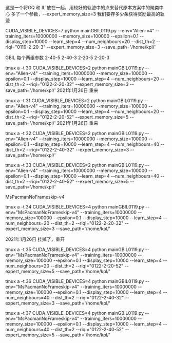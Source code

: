 这是一个将GQ 和 IL 放在一起，用较好的轨迹中的点来替代原本方案中的聚类中心
多了一个参数，--expert_memory_size=3
我们要存多少条获得奖励最高的轨迹

CUDA_VISIBLE_DEVICES=7 python mainGBIL0119.py --env="Alien-v4" --training_iters=10000000 --memory_size=100000 --epsilon=0.1 --display_step=10000 --learn_step=4 --num_neighbours=20 --dist_th=2 --riqi="0119-2-20-3" --expert_memory_size=3 --save_path='/home/kpl/'

GBIL 每个两组参数 2-40-5 2-40-3 2-20-5 2-20-3

tmux a -t 30
CUDA_VISIBLE_DEVICES=2 python mainGBIL0119.py --env="Alien-v4" --training_iters=10000000 --memory_size=100000 --epsilon=0.1 --display_step=10000 --learn_step=4 --num_neighbours=20 --dist_th=2 --riqi="0122-2-20-32" --expert_memory_size=3 --save_path='/home/kpl/'
2021年1月26日 重来

tmux a -t 31
CUDA_VISIBLE_DEVICES=2 python mainGBIL0119.py --env="Alien-v4" --training_iters=10000000 --memory_size=100000 --epsilon=0.1 --display_step=10000 --learn_step=4 --num_neighbours=20 --dist_th=2 --riqi="0122-2-20-52" --expert_memory_size=5 --save_path='/home/kpl/'
2021年1月26日 重来

tmux a -t 32
CUDA_VISIBLE_DEVICES=2 python mainGBIL0119.py --env="Alien-v4" --training_iters=10000000 --memory_size=100000 --epsilon=0.1 --display_step=10000 --learn_step=4 --num_neighbours=40 --dist_th=2 --riqi="0122-2-40-32" --expert_memory_size=3 --save_path='/home/kpl/'

tmux a -t 33
CUDA_VISIBLE_DEVICES=2 python mainGBIL0119.py --env="Alien-v4" --training_iters=10000000 --memory_size=100000 --epsilon=0.1 --display_step=10000 --learn_step=4 --num_neighbours=40 --dist_th=2 --riqi="0122-2-40-52" --expert_memory_size=5 --save_path='/home/kpl/'


MsPacmanNoFrameskip-v4

tmux a -t 34
CUDA_VISIBLE_DEVICES=4 python mainGBIL0119.py --env="MsPacmanNoFrameskip-v4" --training_iters=10000000 --memory_size=100000 --epsilon=0.1 --display_step=10000 --learn_step=4 --num_neighbours=20 --dist_th=2 --riqi="0122-2-20-32" --expert_memory_size=3 --save_path='/home/kpl/'

2021年1月26日 挂掉了，重开

tmux a -t 35
CUDA_VISIBLE_DEVICES=4 python mainGBIL0119.py --env="MsPacmanNoFrameskip-v4" --training_iters=10000000 --memory_size=100000 --epsilon=0.1 --display_step=10000 --learn_step=4 --num_neighbours=20 --dist_th=2 --riqi="0122-2-20-52" --expert_memory_size=5 --save_path='/home/kpl/'

tmux a -t 36
CUDA_VISIBLE_DEVICES=4 python mainGBIL0119.py --env="MsPacmanNoFrameskip-v4" --training_iters=10000000 --memory_size=100000 --epsilon=0.1 --display_step=10000 --learn_step=4 --num_neighbours=40 --dist_th=2 --riqi="0122-2-40-32" --expert_memory_size=3 --save_path='/home/kpl/'

tmux a -t 37
CUDA_VISIBLE_DEVICES=4 python mainGBIL0119.py --env="MsPacmanNoFrameskip-v4" --training_iters=10000000 --memory_size=100000 --epsilon=0.1 --display_step=10000 --learn_step=4 --num_neighbours=40 --dist_th=2 --riqi="0122-2-40-52" --expert_memory_size=5 --save_path='/home/kpl/'